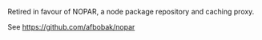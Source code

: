 Retired in favour of NOPAR, a node package repository and caching proxy.

See https://github.com/afbobak/nopar
